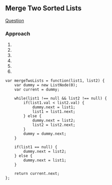 ## Merge Two Sorted Lists

[Question](https://leetcode.com/problems/merge-two-sorted-lists)

### Approach

1. 
2.
3.
4.
5.
6.



```
var mergeTwoLists = function(list1, list2) {
    var dummy = new ListNode(0);
    var current = dummy;

    while(list1 !== null && list2 !== null) {
        if(list1.val < list2.val) {
            dummy.next = list1;
            list1 = list1.next;
        } else {
            dummy.next = list2;
            list2 = list2.next;
        }
        dummy = dummy.next;
    }

    if(list1 == null) {
        dummy.next = list2;
    } else {
        dummy.next = list1;
    }

    return current.next;
};
```
